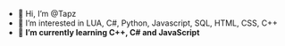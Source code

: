 - 👋 Hi, I’m @Tapz
- 👀 I’m interested in LUA, C#, Python, Javascript, SQL, HTML, CSS, C++
- 🌱 **I’m currently learning C++, C# and JavaScript**
